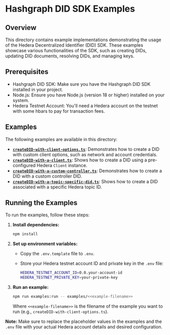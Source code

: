 # Hashgraph DID SDK Examples

## Overview

This directory contains example implementations demonstrating the usage of the Hedera Decentralized Identifier (DID) SDK. These examples showcase various functionalities of the SDK, such as creating DIDs, updating DID documents, resolving DIDs, and managing keys.

## Prerequisites

- Hashgraph DID SDK: Make sure you have the Hashgraph DID SDK installed in your project.
- Node.js: Ensure you have Node.js (version 18 or higher) installed on your system.
- Hedera Testnet Account: You'll need a Hedera account on the testnet with some hbars to pay for transaction fees.

## Examples

The following examples are available in this directory:

*   **[`createDID-with-client-options.ts`](./createDID-with-client-options.ts)**: Demonstrates how to create a DID with custom client options, such as network and account credentials.
*   **[`createDID-with-a-client.ts`](./createDID-with-a-client.ts)**:  Shows how to create a DID using a pre-configured Hedera `Client` instance.
*   **[`createDID-with-a-custom-controller.ts`](./createDID-with-a-custom-controller.ts)**:  Demonstrates how to create a DID with a custom controller DID.
*   **[`createDID-with-a-topic-specific-did.ts`](./createDID-with-a-topic-specific-did.ts)**:  Shows how to create a DID associated with a specific Hedera topic ID.

## Running the Examples

To run the examples, follow these steps:

1.  **Install dependencies:**

    ```bash
    npm install
    ```

2.  **Set up environment variables:**

    *   Copy the `.env.template` file to `.env`.
    *   Store your Hedera testnet account ID and private key in the `.env` file:

        ```bash
        HEDERA_TESTNET_ACCOUNT_ID=0.0.your-account-id
        HEDERA_TESTNET_PRIVATE_KEY=your-private-key
        ```

3.  **Run an example:**

    ```bash
    npm run examples:run -- examples/<<example-filename>>
    ```

    Where `<<example-filename>>` is the filename of the example you want to run (e.g., `createDID-with-client-options.ts`).

**Note:** Make sure to replace the placeholder values in the examples and the `.env` file with your actual Hedera account details and desired configuration.